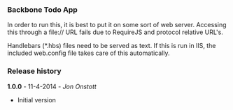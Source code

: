 ### Backbone Todo App

In order to run this, it is best to put it on some sort of web server. 
Accessing this through a file:// URL fails due to RequireJS and protocol relative URL's.

Handlebars (*.hbs) files need to be served as text.  If this is run in IIS, the included web.config file
takes care of this automatically. 

### Release history

**1.0.0** - 11-4-2014 - *Jon Onstott*

 - Initial version